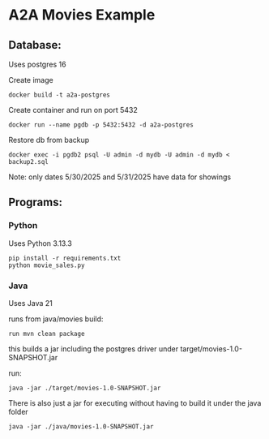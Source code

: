 # A2A Movies Example

## Database:

Uses postgres 16

Create image
```
docker build -t a2a-postgres
```
Create container and run on port 5432
```
docker run --name pgdb -p 5432:5432 -d a2a-postgres
```
Restore db from backup
```
docker exec -i pgdb2 psql -U admin -d mydb -U admin -d mydb < backup2.sql
```
Note: only dates 5/30/2025 and 5/31/2025 have data for showings

## Programs:

### Python

Uses Python 3.13.3
```
pip install -r requirements.txt
python movie_sales.py
```

### Java

Uses Java 21

runs from java/movies
build:
```
run mvn clean package
```
this builds a jar including the postgres driver under target/movies-1.0-SNAPSHOT.jar

run:
```
java -jar ./target/movies-1.0-SNAPSHOT.jar
```
There is also just a jar for executing without having to build it under the java folder
```
java -jar ./java/movies-1.0-SNAPSHOT.jar